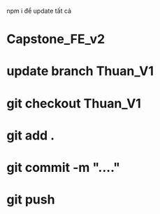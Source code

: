 npm i để update tất cả
# Capstone_FE_v2

# update branch Thuan_V1
# git checkout Thuan_V1
# git add .
# git commit -m "...."
# git push
